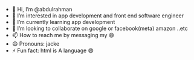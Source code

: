 - 👋 Hi, I’m @abdulrahman
- 👀 I’m interested in app development and front end software engineer
- 🌱 I’m currently learning app development
- 💞️ I’m looking to collaborate on google or facebook(meta) amazon ..etc
- 📫 How to reach me by messaging my 😄
- 😄 Pronouns: jacke
- ⚡ Fun fact: html is A language 😄

<!---
abdulrahman1223/abdulrahman1223 is a ✨ special ✨ repository because its `README.md` (this file) appears on your GitHub profile.
You can click the Preview link to take a look at your changes.
--->
